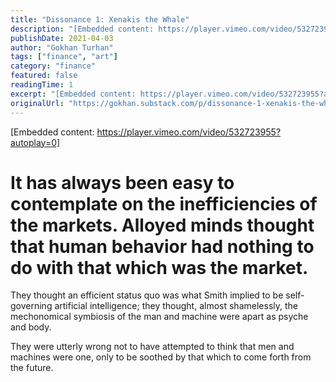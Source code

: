 ```yaml
---
title: "Dissonance 1: Xenakis the Whale"
description: "[Embedded content: https://player.vimeo.com/video/532723955?autoplay=0]"
publishDate: 2021-04-03
author: "Gokhan Turhan"
tags: ["finance", "art"]
category: "finance"
featured: false
readingTime: 1
excerpt: "[Embedded content: https://player.vimeo.com/video/532723955?autoplay=0]"
originalUrl: "https://gokhan.substack.com/p/dissonance-1-xenakis-the-whale"
---
```


[Embedded content: https://player.vimeo.com/video/532723955?autoplay=0]

# It has always been easy to contemplate on the inefficiencies of the markets. Alloyed minds thought that human behavior had nothing to do with that which was the market.

They thought an efficient status quo was what Smith implied to be self-governing artificial intelligence; they thought, almost shamelessly, the mechonomical symbiosis of the man and machine were apart as psyche and body.

They were utterly wrong not to have attempted to think that men and machines were one, only to be soothed by that which to come forth from the future.